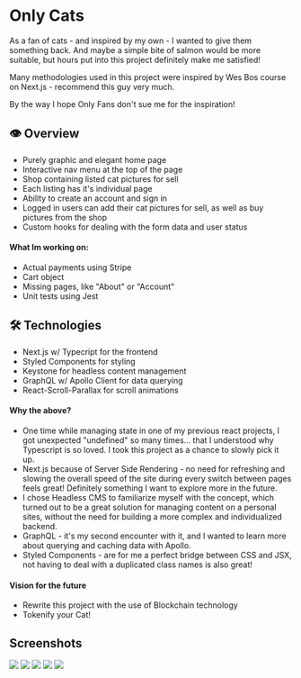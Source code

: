 
# Only Cats

As a fan of cats - and inspired by my own - I wanted to give them something back. And maybe a simple bite of salmon would be more suitable, but hours put into this project definitely make me satisfied!

Many methodologies used in this project were inspired by Wes Bos course on Next.js - recommend this guy very much. 

By the way I hope Only Fans don't sue me for the inspiration!


## 👁 Overview

* Purely graphic and elegant home page
* Interactive nav menu at the top of the page
* Shop containing listed cat pictures for sell
* Each listing has it's individual page
* Ability to create an account and sign in
* Logged in users can add their cat pictures for sell, as well as buy pictures from the shop
* Custom hooks for dealing with the form data and user status

#### What Im working on:

* Actual payments using Stripe
* Cart object
* Missing pages, like "About" or "Account"
* Unit tests using Jest
## 🛠 Technologies

* Next.js w/ Typecript for the frontend
* Styled Components for styling
* Keystone for headless content management
* GraphQL w/ Apollo Client for data querying
* React-Scroll-Parallax for scroll animations

#### Why the above?

* One time while managing state in one of my previous react projects, I got unexpected "undefined" so many times... that I understood why Typescript is so loved. I took this project as a chance to slowly pick it up.
* Next.js because of Server Side Rendering - no need for refreshing and slowing the overall speed of the site during every switch between pages feels great! Definitely something I want to explore more in the future. 
* I chose Headless CMS to familiarize myself with the concept, which turned out to be a great solution for managing content on a personal sites, without the need for building a more complex and individualized backend.
* GraphQL - it's my second encounter with it, and I wanted to learn more about querying and caching data with Apollo. 
* Styled Components - are for me a perfect bridge between CSS and JSX, not having to deal with a duplicated class names is also great! 

#### Vision for the future

* Rewrite this project with the use of Blockchain technology
* Tokenify your Cat!
## Screenshots

<img src="https://res.cloudinary.com/dlj4gyfwy/image/upload/v1667513562/screenshots/Zrzut_ekranu_2022-11-3_o_23.08.47_xdxg9z.png"/>
<img src="https://res.cloudinary.com/dlj4gyfwy/image/upload/v1667513972/screenshots/Zrzut_ekranu_2022-11-3_o_23.08.56_tati9p.png"/>
<img src="https://res.cloudinary.com/dlj4gyfwy/image/upload/v1667514059/screenshots/Zrzut_ekranu_2022-11-3_o_23.09.07_m6jrpo.png"/>
<img src="https://res.cloudinary.com/dlj4gyfwy/image/upload/v1667514120/screenshots/Zrzut_ekranu_2022-11-3_o_23.09.16_cunb6z.png"/>
<img src="https://res.cloudinary.com/dlj4gyfwy/image/upload/v1667513622/screenshots/Zrzut_ekranu_2022-11-3_o_23.09.24_nccnc9.png"/>

